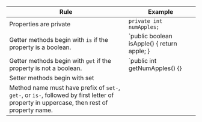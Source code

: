| Rule | Example | 
|------|---------|
| Properties are private | `private int numApples;`|
| Getter methods begin with `is` if the property is a boolean. | `public boolean isApple() { return apple; } |
| Getter methods begin with `get` if the property is not a boolean. | `public int getNumApples() {} | | 
| Setter methods begin with set | | 
| Method name must have prefix of `set-`, `get-`, or `is-`, followed by first letter of property in uppercase, then rest of property name. | |  
